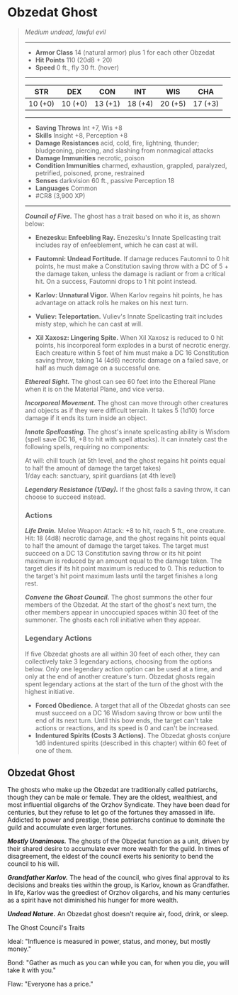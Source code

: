 # Obzedat Ghost
>*Medium undead, lawful evil*
>___
>- **Armor Class** 14 (natural armor) plus 1 for each other Obzedat
>- **Hit Points** 110 (20d8 + 20)
>- **Speed** 0 ft., fly 30 ft. (hover)
>___
>|STR|DEX|CON|INT|WIS|CHA|
>|:---:|:---:|:---:|:---:|:---:|:---:|
>|10 (+0)|10 (+0)|13 (+1)|18 (+4)|20 (+5)|17 (+3)|
>___
>- **Saving Throws** Int +7, Wis +8
>- **Skills** Insight +8, Perception +8
>- **Damage Resistances** acid, cold, fire, lightning, thunder; bludgeoning, piercing, and slashing from nonmagical attacks
>- **Damage Immunities** necrotic, poison
>- **Condition Immunities** charmed, exhaustion, grappled, paralyzed, petrified, poisoned, prone, restrained
>- **Senses** darkvision 60 ft., passive Perception 18
>- **Languages** Common
>- #CR8 (3,900 XP)
>___
>***Council of Five.*** The ghost has a trait based on who it is, as shown below:  
>- **Enezesku: Enfeebling Ray.** Enezesku's Innate Spellcasting trait includes ray of enfeeblement, which he can cast at will.
>
>- **Fautomni: Undead Fortitude.** If damage reduces Fautomni to 0 hit points, he must make a Constitution saving throw with a DC of 5 + the damage taken, unless the damage is radiant or from a critical hit. On a success, Fautomni drops to 1 hit point instead.
>
>- **Karlov: Unnatural Vigor.** When Karlov regains hit points, he has advantage on attack rolls he makes on his next turn.
>
>- **Vuliev: Teleportation.** Vuliev's Innate Spellcasting trait includes misty step, which he can cast at will.
>
>- **Xil Xaxosz: Lingering Spite.** When Xil Xaxosz is reduced to 0 hit points, his incorporeal form explodes in a burst of necrotic energy. Each creature within 5 feet of him must make a DC 16 Constitution saving throw, taking 14 (4d6) necrotic damage on a failed save, or half as much damage on a successful one.
>
>
>***Ethereal Sight.*** The ghost can see 60 feet into the Ethereal Plane when it is on the Material Plane, and vice versa.  
>
>***Incorporeal Movement.*** The ghost can move through other creatures and objects as if they were difficult terrain. It takes 5 (1d10) force damage if it ends its turn inside an object.  
>
>***Innate Spellcasting.*** The ghost's innate spellcasting ability is Wisdom (spell save DC 16, +8 to hit with spell attacks). It can innately cast the following spells, requiring no components:  
>
>At will: chill touch (at 5th level, and the ghost regains hit points equal to half the amount of damage the target takes)  
>1/day each: sanctuary, spirit guardians (at 4th level)  
>
>
>***Legendary Resistance (1/Day).*** If the ghost fails a saving throw, it can choose to succeed instead.  
>
>### Actions
>***Life Drain.*** Melee Weapon Attack: +8 to hit, reach 5 ft., one creature. Hit: 18 (4d8) necrotic damage, and the ghost regains hit points equal to half the amount of damage the target takes. The target must succeed on a DC 13 Constitution saving throw or its hit point maximum is reduced by an amount equal to the damage taken. The target dies if its hit point maximum is reduced to 0. This reduction to the target's hit point maximum lasts until the target finishes a long rest.  
>
>***Convene the Ghost Council.*** The ghost summons the other four members of the Obzedat. At the start of the ghost's next turn, the other members appear in unoccupied spaces within 30 feet of the summoner. The ghosts each roll initiative when they appear.  
>
>### Legendary Actions
>If five Obzedat ghosts are all within 30 feet of each other, they can collectively take 3 legendary actions, choosing from the options below. Only one legendary action option can be used at a time, and only at the end of another creature's turn. Obzedat ghosts regain spent legendary actions at the start of the turn of the ghost with the highest initiative.
>
>- **Forced Obedience.** A target that all of the Obzedat ghosts can see must succeed on a DC 16 Wisdom saving throw or bow until the end of its next turn. Until this bow ends, the target can't take actions or reactions, and its speed is 0 and can't be increased.
>- **Indentured Spirits (Costs 3 Actions).** The Obzedat ghosts conjure 1d6 indentured spirits (described in this chapter) within 60 feet of one of them.

## Obzedat Ghost

The ghosts who make up the Obzedat are traditionally called patriarchs, though they can be male or female. They are the oldest, wealthiest, and most influential oligarchs of the Orzhov Syndicate. They have been dead for centuries, but they refuse to let go of the fortunes they amassed in life. Addicted to power and prestige, these patriarchs continue to dominate the guild and accumulate even larger fortunes.

***Mostly Unanimous.*** The ghosts of the Obzedat function as a unit, driven by their shared desire to accumulate ever more wealth for the guild. In times of disagreement, the eldest of the council exerts his seniority to bend the council to his will.

***Grandfather Karlov.*** The head of the council, who gives final approval to its decisions and breaks ties within the group, is Karlov, known as Grandfather. In life, Karlov was the greediest of Orzhov oligarchs, and his many centuries as a spirit have not diminished his hunger for more wealth.

***Undead Nature.*** An Obzedat ghost doesn't require air, food, drink, or sleep.

The Ghost Council's Traits

Ideal: "Influence is measured in power, status, and money, but mostly money."

Bond: "Gather as much as you can while you can, for when you die, you will take it with you."

Flaw: "Everyone has a price."